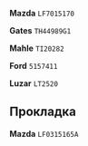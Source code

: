 __Mazda__ `LF7015170`

__Gates__ `TH44989G1`

__Mahle__ `TI20282`

__Ford__ `5157411`

__Luzar__ `LT2520`

## Прокладка

__Mazda__ `LF0315165A`